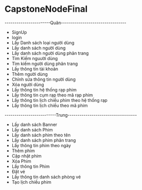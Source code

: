 # CapstoneNodeFinal
-----------------------Quân--------------------------------- 
+ SignUp
+ login 
+ Lấy Danh sách loại người dùng
+ Lấy danh sách người dùng
+ Lấy danh sách người dùng phân trang
+ Tìm Kiếm nguười dùng
+ Tìm kiếm người dùng phân trang
+ Lấy thông tin tài khoản
+ Thêm người dùng
+ Chỉnh sửa thông tin người dùng
+ Xóa người dùng
+ Lấy thông tin hệ thống rạp  phim
+ Lấy thông tin cụm rạp theo mã rạp phim
+ Lấy thông tin lịch chiếu phim theo hệ thống rạp
+ Lấy thông tin lịch chiếu theo mã phim

--------------------------Trung-----------------------------------
+ Lấy danh sách Banner
+ Lấy danh sách Phim
+ Lấy danh sách phim theo tên
+ Lấy danh sách phim phân trang
+ Lấy thông tin phim theo ngày
+ Thêm phim
+ Cập nhật phim
+ Xóa Phim
+ Lấy thông tin Phim
+ Đặt vé
+ Lấy thông tin danh sách phòng vé
+ Tạo lịch chiếu phim
